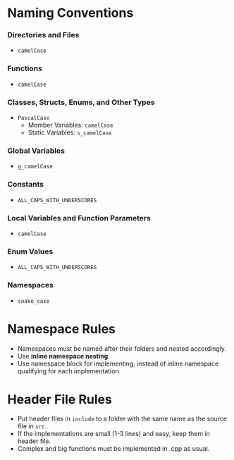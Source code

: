 # Naming Conventions

### Directories and Files
- `camelCase`

### Functions
- `camelCase`

### Classes, Structs, Enums, and Other Types
- `PascalCase`
    - Member Variables: `camelCase`
    - Static Variables: `s_camelCase`

### Global Variables
- `g_camelCase`

### Constants
- `ALL_CAPS_WITH_UNDERSCORES`

### Local Variables and Function Parameters
- `camelCase`

### Enum Values
- `ALL_CAPS_WITH_UNDERSCORES`

### Namespaces
- `snake_case`

# Namespace Rules

- Namespaces must be named after their folders and nested accordingly.
- Use **inline namespace nesting**.
- Use namespace block for implementing, instead of inline namespace qualifying for each implementation.

# Header File Rules

- Put header files in `include` to a folder with the same name as the source file in `src`.
- If the implementations are small (1-3 lines) and easy, keep them in header file.
- Complex and big functions must be implemented in .cpp as usual.
